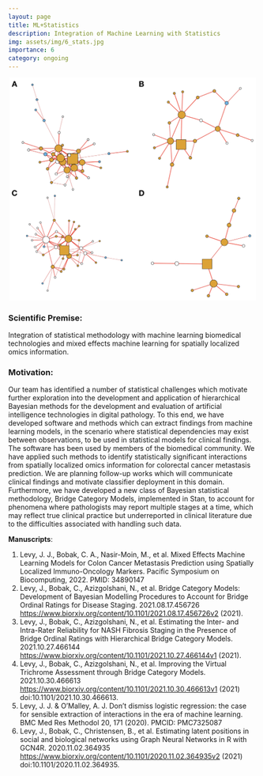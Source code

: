 ```yaml
---
layout: page
title: ML+Statistics
description: Integration of Machine Learning with Statistics
img: assets/img/6_stats.jpg
importance: 6
category: ongoing
---
```


<p align="center">
    <img src="/assets/img/6_stats_b.jpeg" width="500" >
</p>

### Scientific Premise:
Integration of statistical methodology with machine learning biomedical technologies and mixed effects machine learning for spatially localized omics information.

### Motivation:
Our team has identified a number of statistical challenges which motivate further exploration into the development and application of hierarchical Bayesian methods for the development and evaluation of artificial intelligence technologies in digital pathology. To this end, we have developed software and methods which can extract findings from machine learning models, in the scenario where statistical dependencies may exist between observations, to be used in statistical models for clinical findings. The software has been used by members of the biomedical community. We have applied such methods to identify statistically significant interactions from spatially localized omics information for colorectal cancer metastasis prediction. We are planning follow-up works which will communicate clinical findings and motivate classifier deployment in this domain. Furthermore, we have developed a new class of Bayesian statistical methodology, Bridge Category Models, implemented in Stan, to account for phenomena where pathologists may report multiple stages at a time, which may reflect true clinical practice but underreported in clinical literature due to the difficulties associated with handling such data.

**Manuscripts**:
1.	Levy, J. J., Bobak, C. A., Nasir-Moin, M., et al. Mixed Effects Machine Learning Models for Colon Cancer Metastasis Prediction using Spatially Localized Immuno-Oncology Markers. Pacific Symposium on Biocomputing, 2022. PMID: 34890147
2.	Levy, J., Bobak, C., Azizgolshani, N., et al. Bridge Category Models: Development of Bayesian Modelling Procedures to Account for Bridge Ordinal Ratings for Disease Staging. 2021.08.17.456726 https://www.biorxiv.org/content/10.1101/2021.08.17.456726v2 (2021).
3.	 Levy, J., Bobak, C., Azizgolshani, N., et al. Estimating the Inter- and Intra-Rater Reliability for NASH Fibrosis Staging in the Presence of Bridge Ordinal Ratings with Hierarchical Bridge Category Models. 2021.10.27.466144 https://www.biorxiv.org/content/10.1101/2021.10.27.466144v1 (2021).
4. Levy, J., Bobak, C., Azizgolshani, N., et al. Improving the Virtual Trichrome Assessment through Bridge Category Models. 2021.10.30.466613 https://www.biorxiv.org/content/10.1101/2021.10.30.466613v1 (2021) doi:10.1101/2021.10.30.466613.
5.	Levy, J. J. & O’Malley, A. J. Don’t dismiss logistic regression: the case for sensible extraction of interactions in the era of machine learning. BMC Med Res Methodol 20, 171 (2020). PMCID: PMC7325087
6. Levy, J., Bobak, C., Christensen, B., et al. Estimating latent positions in social and biological networks using Graph Neural Networks in R with GCN4R. 2020.11.02.364935 https://www.biorxiv.org/content/10.1101/2020.11.02.364935v2 (2021) doi:10.1101/2020.11.02.364935.

